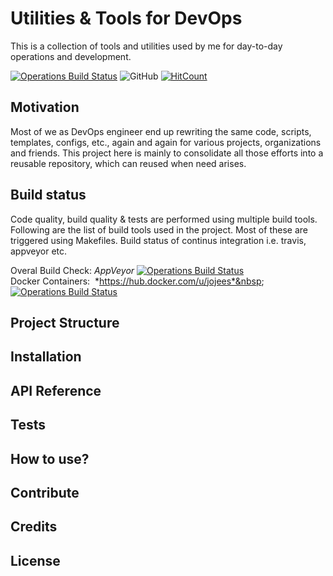 # Utilities & Tools for DevOps
This is a collection of tools and utilities used by me for day-to-day operations and development.

[![Operations Build Status](https://ci.appveyor.com/api/projects/status/28ty1a7rwdsyq7ve/branch/master?svg=true)](https://ci.appveyor.com/project/jojees/operations/branch/master)
![GitHub](https://img.shields.io/github/license/jojees/operations?color=blue&style=plastic)
[![HitCount](http://hits.dwyl.io/jojees/jojees/operations.svg)](http://hits.dwyl.io/jojees/jojees/operations)

## Motivation
Most of we as DevOps engineer end up rewriting the same code, scripts, templates, configs, etc., again and again for various projects, organizations and friends. This project here is mainly to consolidate all those efforts into a reusable repository, which can reused when need arises.

## Build status
Code quality, build quality & tests are performed using multiple build tools. Following are the list of build tools used in the project. Most of these are triggered using Makefiles. Build status of continus integration i.e. travis, appveyor etc.

Overal Build Check: *AppVeyor*    [![Operations Build Status](https://ci.appveyor.com/api/projects/status/28ty1a7rwdsyq7ve/branch/master?svg=true)](https://ci.appveyor.com/project/jojees/operations/branch/master)<br />
Docker Containers:&nbsp; *https://hub.docker.com/u/jojees*&nbsp;&nbsp; [![Operations Build Status](https://ci.appveyor.com/api/projects/status/qsvt44pionetf5i6/branch/master?svg=true)](hhttps://ci.appveyor.com/api/projects/status/qsvt44pionetf5i6/branch/master)

## Project Structure

## Installation

## API Reference

## Tests

## How to use?

## Contribute

## Credits

## License